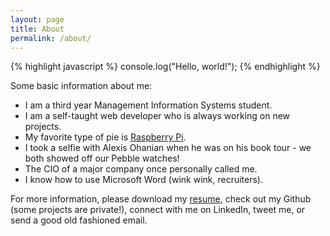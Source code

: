 ```yaml
---
layout: page
title: About
permalink: /about/
---
```


{% highlight javascript %}
console.log("Hello, world!");
{% endhighlight %}

Some basic information about me:

* I am a third year Management Information Systems student.
* I am a self-taught web developer who is always working on new projects.
* My favorite type of pie is [Raspberry Pi][rpi].
* I took a selfie with Alexis Ohanian when he was on his book tour - we both showed off our Pebble watches!
* The CIO of a major company once personally called me.
* I know how to use Microsoft Word (wink wink, recruiters).

For more information, please download my [resume][resume], check out my Github (some projects are private!), connect with me on LinkedIn, tweet me, or send a good old fashioned email.

[rpi]: http://www.raspberrypi.org/
[resume]: http://justinmaslin.com/JustinMaslin.pdf